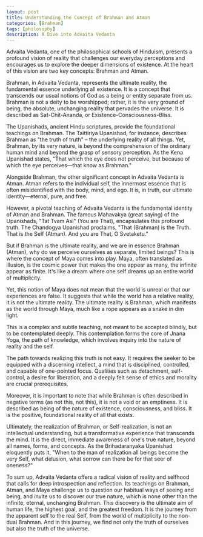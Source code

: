 ```yaml
---
layout: post
title: Understanding the Concept of Brahman and Atman
categories: [Brahman]
tags: [philosophy]
description: A Dive into Advaita Vedanta
---
```


Advaita Vedanta, one of the philosophical schools of Hinduism, presents a profound vision of reality that challenges our everyday perceptions and encourages us to explore the deeper dimensions of existence. At the heart of this vision are two key concepts: Brahman and Atman.

Brahman, in Advaita Vedanta, represents the ultimate reality, the fundamental essence underlying all existence. It is a concept that transcends our usual notions of God as a being or entity separate from us. Brahman is not a deity to be worshipped; rather, it is the very ground of being, the absolute, unchanging reality that pervades the universe. It is described as Sat-Chit-Ananda, or Existence-Consciousness-Bliss.

The Upanishads, ancient Hindu scriptures, provide the foundational teachings on Brahman. The Taittiriya Upanishad, for instance, describes Brahman as "the truth of truth" – the underlying reality of all things. Yet, Brahman, by its very nature, is beyond the comprehension of the ordinary human mind and beyond the grasp of sensory perception. As the Kena Upanishad states, "That which the eye does not perceive, but because of which the eye perceives—that know as Brahman."

Alongside Brahman, the other significant concept in Advaita Vedanta is Atman. Atman refers to the individual self, the innermost essence that is often misidentified with the body, mind, and ego. It is, in truth, our ultimate identity—eternal, pure, and free.

However, a pivotal teaching of Advaita Vedanta is the fundamental identity of Atman and Brahman. The famous Mahavakya (great saying) of the Upanishads, "Tat Tvam Asi" (You are That), encapsulates this profound truth. The Chandogya Upanishad proclaims, "That (Brahman) is the Truth. That is the Self (Atman). And you are That, O Svetaketu."

But if Brahman is the ultimate reality, and we are in essence Brahman (Atman), why do we perceive ourselves as separate, limited beings? This is where the concept of Maya comes into play. Maya, often translated as illusion, is the cosmic power that makes the one appear as many, the infinite appear as finite. It's like a dream where one self dreams up an entire world of multiplicity.

Yet, this notion of Maya does not mean that the world is unreal or that our experiences are false. It suggests that while the world has a relative reality, it is not the ultimate reality. The ultimate reality is Brahman, which manifests as the world through Maya, much like a rope appears as a snake in dim light.

This is a complex and subtle teaching, not meant to be accepted blindly, but to be contemplated deeply. This contemplation forms the core of Jnana Yoga, the path of knowledge, which involves inquiry into the nature of reality and the self.

The path towards realizing this truth is not easy. It requires the seeker to be equipped with a discerning intellect, a mind that is disciplined, controlled, and capable of one-pointed focus. Qualities such as detachment, self-control, a desire for liberation, and a deeply felt sense of ethics and morality are crucial prerequisites.

Moreover, it is important to note that while Brahman is often described in negative terms (as not this, not this), it is not a void or an emptiness. It is described as being of the nature of existence, consciousness, and bliss. It is the positive, foundational reality of all that exists.

Ultimately, the realization of Brahman, or Self-realization, is not an intellectual understanding, but a transformative experience that transcends the mind. It is the direct, immediate awareness of one's true nature, beyond all names, forms, and concepts. As the Brihadaranyaka Upanishad eloquently puts it, "When to the man of realization all beings become the very Self, what delusion, what sorrow can there be for that seer of oneness?"

To sum up, Advaita Vedanta offers a radical vision of reality and selfhood that calls for deep introspection and reflection. Its teachings on Brahman, Atman, and Maya challenge us to question our habitual ways of seeing and being, and invite us to discover our true nature, which is none other than the infinite, eternal, unchanging Brahman. This discovery is the ultimate aim of human life, the highest goal, and the greatest freedom. It is the journey from the apparent self to the real Self, from the world of multiplicity to the non-dual Brahman. And in this journey, we find not only the truth of ourselves but also the truth of the universe.